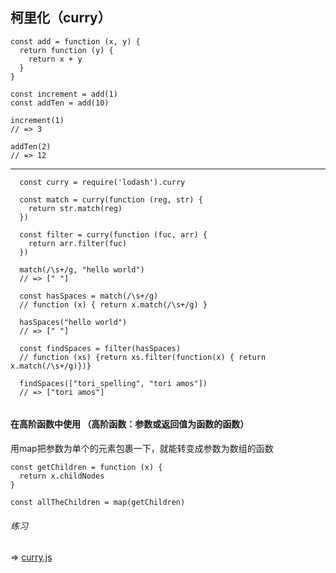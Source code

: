 ## 柯里化（curry）

```
const add = function (x, y) {
  return function (y) {
    return x + y
  }
}

const increment = add(1)
const addTen = add(10)

increment(1)
// => 3

addTen(2)
// => 12

```

***

```
  const curry = require('lodash').curry

  const match = curry(function (reg, str) {
    return str.match(reg)
  })

  const filter = curry(function (fuc, arr) {
    return arr.filter(fuc)
  })

```

```
  match(/\s+/g, "hello world")
  // => [" "]

  const hasSpaces = match(/\s+/g)
  // function (x) { return x.match(/\s+/g) }

  hasSpaces("hello world")
  // => [" "]

  const findSpaces = filter(hasSpaces)
  // function (xs) {return xs.filter(function(x) { return x.match(/\s+/g)})}

  findSpaces(["tori_spelling", "tori amos"])
  // => ["tori amos"]
  
```

#### 在高阶函数中使用 （高阶函数：参数或返回值为函数的函数）

  用map把参数为单个的元素包裹一下，就能转变成参数为数组的函数
  ```
  const getChildren = function (x) {
    return x.childNodes
  }

  const allTheChildren = map(getChildren)
  ```

###### 练习

  => [curry.js](curry.js)
